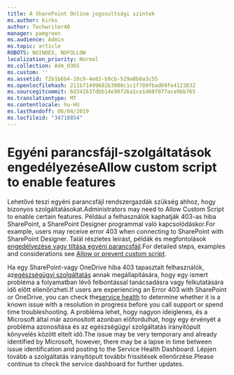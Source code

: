 ```yaml
---
title: A SharePoint Online jogosultsági szintek
ms.author: kirks
author: Techwriter40
manager: pamgreen
ms.audience: Admin
ms.topic: article
ROBOTS: NOINDEX, NOFOLLOW
localization_priority: Normal
ms.collection: Adm_O365
ms.custom: ''
ms.assetid: f2b1b6b4-10c9-4e83-b9cb-529a0b8a3c55
ms.openlocfilehash: 211b71499682b3000c1c1f789fbad69fe4123832
ms.sourcegitcommit: 6d341637dbb14e90726a1ce1d68f077ace9bb765
ms.translationtype: MT
ms.contentlocale: hu-HU
ms.lasthandoff: 06/04/2019
ms.locfileid: "34718854"
---
```

# <a name="allow-custom-script-to-enable-features"></a><span data-ttu-id="7aaf1-102">Egyéni parancsfájl-szolgáltatások engedélyezése</span><span class="sxs-lookup"><span data-stu-id="7aaf1-102">Allow custom script to enable features</span></span>

<span data-ttu-id="7aaf1-103">Lehetővé teszi egyéni parancsfájl rendszergazdák szükség ahhoz, hogy bizonyos szolgáltatásokat.</span><span class="sxs-lookup"><span data-stu-id="7aaf1-103">Administrators may need to Allow Custom Script to enable certain features.</span></span> <span data-ttu-id="7aaf1-104">Például a felhasználók kaphatják 403-as hiba SharePoint, a SharePoint Designer programmal való kapcsolódáskor.</span><span class="sxs-lookup"><span data-stu-id="7aaf1-104">For example, users may receive error 403 when connecting to SharePoint with SharePoint Designer.</span></span> <span data-ttu-id="7aaf1-105">Talál részletes leírást, példák és megfontolások [engedélyezése vagy tiltása egyéni parancsfájl](https://docs.microsoft.com/en-us/sharepoint/allow-or-prevent-custom-script).</span><span class="sxs-lookup"><span data-stu-id="7aaf1-105">For detailed steps, examples and considerations see [Allow or prevent custom script](https://docs.microsoft.com/en-us/sharepoint/allow-or-prevent-custom-script).</span></span>

<span data-ttu-id="7aaf1-106">Ha egy SharePoint-vagy OneDrive hiba 403 tapasztalt felhasználók, az[egészségügyi szolgáltatás](https://admin.microsoft.com/AdminPortal/Home#/servicehealth) annak megállapítására, hogy egy ismert probléma a folyamatban lévő felbontással tanácsadásra vagy felkutatására idő előtt ellenőrizheti.</span><span class="sxs-lookup"><span data-stu-id="7aaf1-106">If users are experiencing an Error 403 with SharePoint or OneDrive, you can check the[service health](https://admin.microsoft.com/AdminPortal/Home#/servicehealth)  to determine whether it is a known issue with a resolution in progress before you call support or spend time troubleshooting.</span></span> <span data-ttu-id="7aaf1-107">A probléma lehet, hogy nagyon ideiglenes, és a Microsoft által már azonosított azonban előfordulhat, hogy egy érvényét a probléma azonosítása és az egészségügyi szolgáltatás irányítópult könyvelés között eltelt idő.</span><span class="sxs-lookup"><span data-stu-id="7aaf1-107">The issue may be very temporary and already identified by Microsoft, however, there may be a lapse in time between issue identification and posting to the Service Health Dashboard.</span></span> <span data-ttu-id="7aaf1-108">Lépjen tovább a szolgáltatás irányítópult további frissítések ellenőrzése.</span><span class="sxs-lookup"><span data-stu-id="7aaf1-108">Please continue to check the service dashboard for further updates.</span></span>

